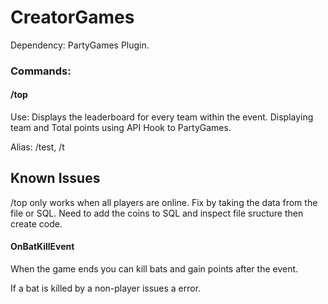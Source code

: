 # CreatorGames
Dependency: PartyGames Plugin.

### Commands:

#### /top
Use: Displays the leaderboard for every team within the event. Displaying team and Total points using API Hook to PartyGames. 

Alias: /test, /t

## Known Issues

/top only works when all players are online.
Fix by taking the data from the file or SQL. Need to add the coins to SQL and inspect file sructure then create code.

#### OnBatKillEvent
When the game ends you can kill bats and gain points after the event.

If a bat is killed by a non-player issues a error.